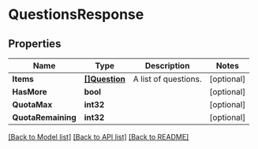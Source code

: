 # QuestionsResponse

## Properties
Name | Type | Description | Notes
------------ | ------------- | ------------- | -------------
**Items** | [**[]Question**](Question.md) | A list of questions. | [optional] 
**HasMore** | **bool** |  | [optional] 
**QuotaMax** | **int32** |  | [optional] 
**QuotaRemaining** | **int32** |  | [optional] 

[[Back to Model list]](../README.md#documentation-for-models) [[Back to API list]](../README.md#documentation-for-api-endpoints) [[Back to README]](../README.md)


